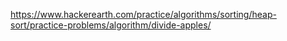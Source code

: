 https://www.hackerearth.com/practice/algorithms/sorting/heap-sort/practice-problems/algorithm/divide-apples/
